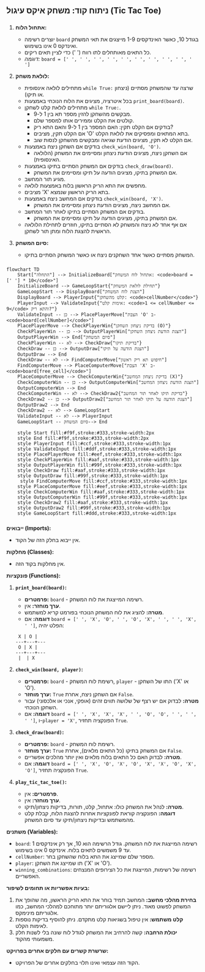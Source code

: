 ## ניתוח קוד: משחק איקס עיגול (Tic Tac Toe)

### <algorithm>
1. **אתחול הלוח:**
   - יוצרים רשימה `board` בגודל 10, כאשר האינדקסים 1-9 מייצגים את תאי המשחק ואינדקס 0 אינו בשימוש.
   - כל התאים מאותחלים לתו רווח (' ') כדי לציין תאים ריקים.
   - *דוגמה:* `board = [' ', ' ', ' ', ' ', ' ', ' ', ' ', ' ', ' ', ' ']`

2. **לולאת משחק:**
   - מתחילים לולאה אינסופית `while True:` שרצה עד שהמשחק מסתיים (ניצחון או תיקו).
   - בכל איטרציה, מציגים את הלוח הנוכחי באמצעות `print_board(board)`.
   - מתחילים לולאת קלט לשחקן `while True:`.
     - מבקשים מהשחקן להזין מספר תא בין 1 ל-9.
     - קולטים את הקלט וממירים אותו למספר שלם.
     - בודקים אם הקלט תקין: האם המספר בין 1 ל-9 והאם התא ריק?
     - אם הקלט תקין, מציבים 'O' בתא המתאים ומפסיקים את לולאת הקלט.
     - אם הקלט לא תקין, מציגים הודעת שגיאה ומבקשים מהשחקן לנסות שוב.
   - בודקים אם השחקן ניצח באמצעות `check_win(board, 'O')`.
     - אם השחקן ניצח, מציגים הודעת ניצחון ומסיימים את המשחק (הלולאה האינסופית).
   - בודקים אם המשחק הסתיים בתיקו באמצעות `check_draw(board)`.
     - אם המשחק בתיקו, מציגים הודעה על תיקו ומסיימים את המשחק.
   - מגיע תור המחשב.
   - מחפשים את התא הריק הראשון בלוח באמצעות לולאה.
   - מציבים 'X' בתא הריק הראשון שנמצא.
   - בודקים אם המחשב ניצח באמצעות `check_win(board, 'X')`.
     - אם המחשב ניצח, מציגים הודעת ניצחון ומסיימים את המשחק.
   - בודקים אם המשחק הסתיים בתיקו לאחר תור המחשב.
     - אם המשחק בתיקו, מציגים הודעה על תיקו ומסיימים את המשחק.
   - אם אף אחד לא ניצח והמשחק לא הסתיים בתיקו, חוזרים לתחילת הלולאה הראשית להצגת הלוח ומתן תור לשחקן.

3. **סיום המשחק:**
   - המשחק מסתיים כאשר אחד השחקנים ניצח או כאשר המשחק הסתיים בתיקו.

### <mermaid>
```mermaid
flowchart TD
    Start["התחלה"] --> InitializeBoard["אתחול לוח המשחק: <code>board = [' '] * 10</code>"]
    InitializeBoard --> GameLoopStart{"תחילת לולאת המשחק"}
    GameLoopStart --> DisplayBoard["הצגת לוח המשחק"]
    DisplayBoard --> PlayerInput{"קלט מהשחקן: <code>cellNumber</code>"}
    PlayerInput --> ValidateInput{"אימות קלט: <code>1 <= cellNumber <= 9</code> והתא ריק?"}
    ValidateInput -- כן --> PlacePlayerMove["הצבת 'O' ב-<code>board[cellNumber]</code>"]
    PlacePlayerMove --> CheckPlayerWin{"בדיקת ניצחון השחקן (O)"}
    CheckPlayerWin -- כן --> OutputPlayerWin["הצגת הודעת ניצחון השחקן"]
    OutputPlayerWin --> End["סיום המשחק"]
    CheckPlayerWin -- לא --> CheckDraw{"בדיקת תיקו"}
    CheckDraw -- כן --> OutputDraw["הצגת הודעה על תיקו"]
    OutputDraw --> End
    CheckDraw -- לא --> FindComputerMove["חיפוש תא ריק ראשון"]
    FindComputerMove --> PlaceComputerMove["הצבת 'X' ב-<code>board[free_cell]</code>"]
    PlaceComputerMove --> CheckComputerWin{"בדיקת ניצחון המחשב (X)"}
    CheckComputerWin -- כן --> OutputComputerWin["הצגת הודעת ניצחון המחשב"]
    OutputComputerWin --> End
    CheckComputerWin -- לא --> CheckDraw2{"בדיקת תיקו לאחר תור המחשב"}
    CheckDraw2 -- כן --> OutputDraw2["הצגת הודעה על תיקו לאחר תור המחשב"]
    OutputDraw2 --> End
    CheckDraw2 -- לא --> GameLoopStart
    ValidateInput -- לא --> PlayerInput
    GameLoopStart -- סיום המשחק--> End

    style Start fill:#f9f,stroke:#333,stroke-width:2px
    style End fill:#f9f,stroke:#333,stroke-width:2px
    style PlayerInput fill:#ccf,stroke:#333,stroke-width:1px
    style ValidateInput fill:#ddf,stroke:#333,stroke-width:1px
    style PlacePlayerMove fill:#eef,stroke:#333,stroke-width:1px
    style CheckPlayerWin fill:#aaf,stroke:#333,stroke-width:1px
    style OutputPlayerWin fill:#99f,stroke:#333,stroke-width:1px
    style CheckDraw fill:#aaf,stroke:#333,stroke-width:1px
    style OutputDraw fill:#99f,stroke:#333,stroke-width:1px
     style FindComputerMove fill:#ccf,stroke:#333,stroke-width:1px
    style PlaceComputerMove fill:#eef,stroke:#333,stroke-width:1px
    style CheckComputerWin fill:#aaf,stroke:#333,stroke-width:1px
    style OutputComputerWin fill:#99f,stroke:#333,stroke-width:1px
    style CheckDraw2 fill:#aaf,stroke:#333,stroke-width:1px
    style OutputDraw2 fill:#99f,stroke:#333,stroke-width:1px
    style GameLoopStart fill:#ddd,stroke:#333,stroke-width:1px

```

### <explanation>

**ייבואים (Imports):**
- אין ייבוא בחלק הזה של הקוד.

**מחלקות (Classes):**
- אין מחלקות בקוד הזה.

**פונקציות (Functions):**
1.  **`print_board(board)`:**
    -   **פרמטרים:** `board` - רשימה המייצגת את לוח המשחק.
    -   **ערך מוחזר:** אין.
    -   **מטרה:** להציג את לוח המשחק הנוכחי בפורמט קריא למשתמש.
    -   **דוגמה:** אם `board = [' ', 'X', 'O', ' ', 'O', 'X', ' ', ' ', 'X', ' ']`, הפלט יהיה:

       ```
        X | O |
       ---+---+---
        O | X |
       ---+---+---
        |  | X
       ```
2.  **`check_win(board, player)`:**
    -   **פרמטרים:** `board` - רשימת לוח המשחק, `player` - התו של השחקן ('X' או 'O').
    -   **ערך מוחזר:** `True` אם השחקן ניצח, אחרת `False`.
    -   **מטרה:** לבדוק אם יש רצף של שלושה תווים זהים (אופקי, אנכי או אלכסוני) עבור השחקן הנוכחי.
    -   **דוגמה:** אם `board = [' ', 'X', 'X', 'X', ' ', 'O', 'O', ' ', ' ', ' ']`, ו-`player = 'X'`, הפונקציה תחזיר `True`.
3.  **`check_draw(board)`:**
    -   **פרמטרים:** `board` - רשימת לוח המשחק.
    -   **ערך מוחזר:** `True` אם המשחק בתיקו (כל התאים מלאים), אחרת `False`.
    -   **מטרה:** לבדוק האם כל התאים בלוח מלאים ואין יותר מהלכים אפשריים.
    -   **דוגמה:** אם `board = [' ', 'X', 'O', 'X', 'O', 'X', 'X', 'O', 'X', 'O']`, הפונקציה תחזיר `True`.
4.  **`play_tic_tac_toe()`:**
    -   **פרמטרים:** אין.
    -   **ערך מוחזר:** אין.
    -   **מטרה:** לנהל את המשחק כולו: אתחול, קלט, תורות, בדיקות ניצחון/תיקו.
    -   **דוגמה:** הפונקציה קוראת לפונקציות אחרות להצגת הלוח, קבלת קלט מהמשתמש ובדיקות ניצחון/תיקו עד סיום המשחק.

**משתנים (Variables):**
-   `board`: רשימה המייצגת את לוח המשחק. גודל הרשימה הוא 10, אך רק אינדקסים 1 עד 9 משמשים לתאים בלוח. אינדקס 0 אינו בשימוש.
-   `cellNumber`: מספר שלם שמייצג את התא בלוח שהשחקן בחר.
-   `player`: תו שמייצג את השחקן ('X' או 'O').
-   `winning_combinations`: רשימה של רשימות, המייצגת את כל הצירופים המנצחים האפשריים.

**בעיות אפשריות או תחומים לשיפור:**
1. **בחירת מהלכי מחשב:** המחשב תמיד בוחר את התא הריק הראשון, מה שהופך את המשחק לפשוט מאוד. ניתן ליישם אלגוריתם יותר מתוחכם למהלכי המחשב, כמו אלגוריתם מינימקס.
2. **קלט משתמש:** אין טיפול בשגיאות קלט מתקדם. ניתן להוסיף בדיקות נוספות לאימות הקלט.
3. **יכולת הרחבה:** קשה להרחיב את המשחק לגודל לוח שונה בלי לשנות חלק משמעותי מהקוד.

**שרשרת קשרים עם חלקים אחרים בפרויקט:**
-   הקוד הזה עצמאי ואינו תלוי בחלקים אחרים של הפרויקט.